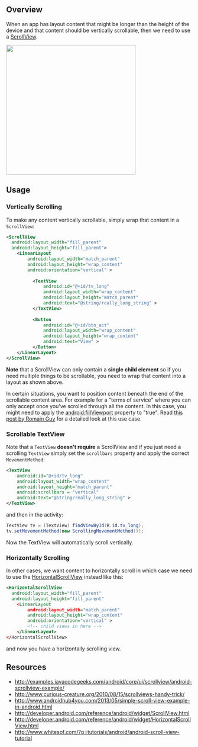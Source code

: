 ## Overview

When an app has layout content that might be longer than the height of the device and that content should be vertically scrollable, then we need to use a [ScrollView](http://developer.android.com/reference/android/widget/ScrollView.html).

<img src="http://i.imgur.com/1TaIN6g.gif" width="350" />

## Usage

### Vertically Scrolling

To make any content vertically scrollable, simply wrap that content in a `ScrollView`:

```xml
<ScrollView
  android:layout_width="fill_parent"
  android:layout_height="fill_parent">
    <LinearLayout
        android:layout_width="match_parent"
        android:layout_height="wrap_content"
        android:orientation="vertical" >   
        
          <TextView
              android:id="@+id/tv_long"
              android:layout_width="wrap_content"
              android:layout_height="match_parent"
              android:text="@string/really_long_string" >
          </TextView>
  
          <Button
              android:id="@+id/btn_act"
              android:layout_width="wrap_content"
              android:layout_height="wrap_content"
              android:text="View" >
          </Button>
    </LinearLayout>
</ScrollView>
```

**Note** that a ScrollView can only contain a **single child element** so if you need multiple things to be scrollable, you need to wrap that content into a layout as shown above. 

In certain situations, you want to position content beneath the end of the scrollable content area. For example for a "terms of service" where you can only accept once you've scrolled through all the content. In this case, you might need to apply the [android:fillViewport](http://developer.android.com/reference/android/widget/ScrollView.html#attr_android:fillViewport) property to "true". Read [this post by Romain Guy](http://www.curious-creature.org/2010/08/15/scrollviews-handy-trick/) for a detailed look at this use case.

### Scrollable TextView

Note that a `TextView` **doesn't require** a ScrollView and if you just need a scrolling `TextView` simply set the `scrollbars` property and apply the correct `MovementMethod`:

```xml
<TextView
    android:id="@+id/tv_long"
    android:layout_width="wrap_content"
    android:layout_height="match_parent"
    android:scrollbars = "vertical"
    android:text="@string/really_long_string" >
</TextView>
```

and then in the activity:

```java
TextView tv = (TextView) findViewById(R.id.tv_long);
tv.setMovementMethod(new ScrollingMovementMethod());
```

Now the TextView will automatically scroll vertically.

### Horizontally Scrolling

In other cases, we want content to horizontally scroll in which case we need to use the [HorizontalScrollView](http://developer.android.com/reference/android/widget/HorizontalScrollView.html) instead like this:

```xml
<HorizontalScrollView
  android:layout_width="fill_parent"
  android:layout_height="fill_parent"
    <LinearLayout
        android:layout_width="match_parent"
        android:layout_height="wrap_content"
        android:orientation="vertical" >   
        <!-- child views in here -->
    </LinearLayout>
</HorizontalScrollView>
```

and now you have a horizontally scrolling view.

## Resources

* <http://examples.javacodegeeks.com/android/core/ui/scrollview/android-scrollview-example/>
* <http://www.curious-creature.org/2010/08/15/scrollviews-handy-trick/>
* <http://www.androidhub4you.com/2013/05/simple-scroll-view-example-in-android.html>
* <http://developer.android.com/reference/android/widget/ScrollView.html>
* <http://developer.android.com/reference/android/widget/HorizontalScrollView.html>
* <http://www.whitesof.com/?q=tutorials/android/android-scroll-view-tutorial>